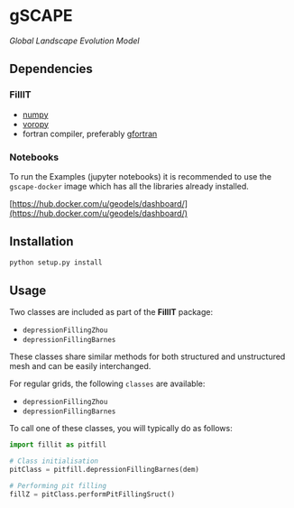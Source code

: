 # gSCAPE

_Global Landscape Evolution Model_

## Dependencies

### FillIT

+ [numpy](http://numpy.org)
+ [voropy](https://github.com/nschloe/voropy)
+ fortran compiler, preferably [gfortran](https://gcc.gnu.org/wiki/GFortran)

### Notebooks

To run the Examples (jupyter notebooks) it is recommended to use the `gscape-docker` image which has all the libraries already installed.

[https://hub.docker.com/u/geodels/dashboard/](https://hub.docker.com/u/geodels/dashboard/)

## Installation

```bash
python setup.py install
```

## Usage

Two classes are included as part of the **FillIT** package:

+ `depressionFillingZhou`
+ `depressionFillingBarnes`

These classes share similar methods for both structured and unstructured mesh and can be easily interchanged.

For regular grids, the following `classes` are available:
+ `depressionFillingZhou`
+ `depressionFillingBarnes`

To call one of these classes, you will typically do as follows:

``` python
import fillit as pitfill

# Class initialisation
pitClass = pitfill.depressionFillingBarnes(dem)

# Performing pit filling
fillZ = pitClass.performPitFillingSruct()

```
